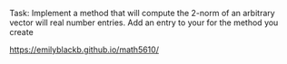 Task: Implement a method that will compute the 2-norm of an arbitrary vector will real number entries. Add an entry to your for the method you create 

<https://emilyblackb.github.io/math5610/>
